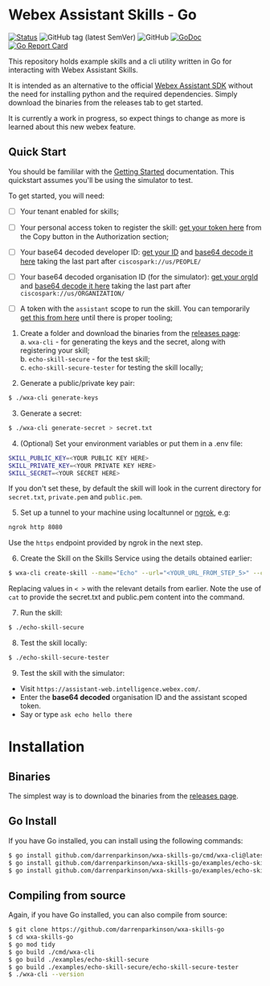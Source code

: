 # Webex Assistant Skills - Go

[![Status](https://img.shields.io/badge/status-wip-yellow)](https://github.com/darrenparkinson/wxa-skills-go) ![GitHub tag (latest SemVer)](https://img.shields.io/github/v/tag/darrenparkinson/wxa-skills-go) ![GitHub](https://img.shields.io/github/license/darrenparkinson/wxa-skills-go?color=brightgreen) [![GoDoc](https://pkg.go.dev/badge/darrenparkinson/wxa-skills-go)](https://pkg.go.dev/github.com/darrenparkinson/wxa-skills-go) [![Go Report Card](https://goreportcard.com/badge/github.com/darrenparkinson/wxa-skills-go)](https://goreportcard.com/report/github.com/darrenparkinson/wxa-skills-go)

This repository holds example skills and a cli utility written in Go for interacting with Webex Assistant Skills.

It is intended as an alternative to the official [Webex Assistant SDK](https://github.com/cisco/webex-assistant-sdk) without the need for installing python and the required dependencies.  Simply download the binaries from the releases tab to get started.

It is currently a work in progress, so expect things to change as more is learned about this new webex feature.

## Quick Start

You should be famililar with the [Getting Started](https://github.com/cisco/webex-assistant-sdk/tree/main/get_started_documentation#create-skill-on-skills-service) documentation. This quickstart assumes you'll be using the simulator to test.

To get started, you will need:

* [ ] Your tenant enabled for skills;
* [ ] Your personal access token to register the skill: [get your token here](https://developer.webex.com/docs/api/v1/people/list-people) from the Copy button in the Authorization section;
* [ ] Your base64 decoded developer ID: [get your ID](https://developer.webex.com/docs/api/v1/people/get-my-own-details) and [base64 decode it here](https://www.base64decode.org/)  taking the last part after `ciscospark://us/PEOPLE/`
* [ ] Your base64 decoded organisation ID (for the simulator): [get your orgId](https://developer.webex.com/docs/api/v1/people/get-my-own-details) and [base64 decode it here](https://www.base64decode.org/) taking the last part after `ciscospark://us/ORGANIZATION/`
* [ ] A token with the `assistant` scope to run the skill.  You can temporarily [get this from here](https://3bfnei7xs2.execute-api.us-east-1.amazonaws.com/production/wxa-token) until there is proper tooling;


1. Create a folder and download the binaries from the [releases page](github.com/darrenparkinson/wxa-skills-go/releases):  
    a. `wxa-cli` - for generating the keys and the secret, along with registering your skill;  
    b. `echo-skill-secure` - for the test skill;  
    c. `echo-skill-secure-tester` for testing the skill locally;  

2. Generate a public/private key pair: 
```sh
$ ./wxa-cli generate-keys
```

3. Generate a secret: 
```sh
$ ./wxa-cli generate-secret > secret.txt
```

4. (Optional) Set your environment variables or put them in a .env file:
```sh
SKILL_PUBLIC_KEY=<YOUR PUBLIC KEY HERE>
SKILL_PRIVATE_KEY=<YOUR PRIVATE KEY HERE>
SKILL_SECRET=<YOUR SECRET HERE>
```

If you don't set these, by default the skill will look in the current directory for `secret.txt`, `private.pem` and `public.pem`.

5. Set up a tunnel to your machine using localtunnel or [ngrok](https://ngrok.com), e.g:

```sh
ngrok http 8080
```

Use the `https` endpoint provided by ngrok in the next step.

6. Create the Skill on the Skills Service using the details obtained earlier:
```sh
$ wxa-cli create-skill --name="Echo" --url="<YOUR_URL_FROM_STEP_5>" --contact="<YOUR_EMAIL>" -secret="$(cat secret.txt)" --public="$(cat public.pem)" --token="<YOUR_PERSONAL_ACCESS_TOKEN>" --developerid="<YOUR_DEVELOPER_ID>"
```

Replacing values in `< >` with the relevant details from earlier. Note the use of `cat` to provide the secret.txt and public.pem content into the command.

7. Run the skill:
```sh
$ ./echo-skill-secure
```

8. Test the skill locally:
```sh
$ ./echo-skill-secure-tester
```

9. Test the skill with the simulator:

* Visit `https://assistant-web.intelligence.webex.com/`.  
* Enter the **base64 decoded** organisation ID and the assistant scoped token.  
* Say or type `ask echo hello there`

# Installation

## Binaries

The simplest way is to download the binaries from the [releases page](github.com/darrenparkinson/wxa-skills-go/releases).

## Go Install

If you have Go installed, you can install using the following commands:

```sh
$ go install github.com/darrenparkinson/wxa-skills-go/cmd/wxa-cli@latest
$ go install github.com/darrenparkinson/wxa-skills-go/examples/echo-skill-secure@latest
$ go install github.com/darrenparkinson/wxa-skills-go/examples/echo-skill-secure/cmd/echo-skill-secure-tester@latest
```

## Compiling from source

Again, if you have Go installed, you can also compile from source:

```sh
$ git clone https://github.com/darrenparkinson/wxa-skills-go
$ cd wxa-skills-go
$ go mod tidy
$ go build ./cmd/wxa-cli
$ go build ./examples/echo-skill-secure
$ go build ./examples/echo-skill-secure/echo-skill-secure-tester
$ ./wxa-cli --version
```